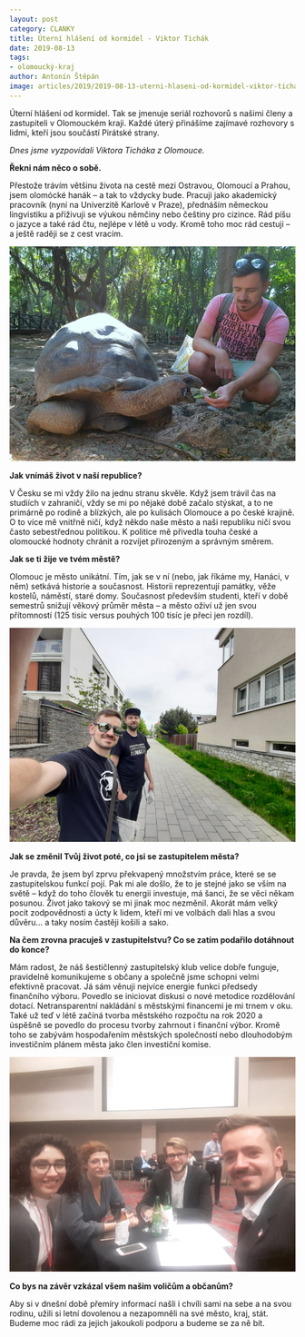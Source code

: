 ```yaml
---
layout: post
category: CLANKY
title: Úterní hlášení od kormidel - Viktor Tichák
date: 2019-08-13
tags: 
- olomoucký-kraj
author: Antonín Štěpán
image: articles/2019/2019-08-13-uterni-hlaseni-od-kormidel-viktor-tichak.jpg  #751x422 pixelu
---
```

Úterní hlášení od kormidel. Tak se jmenuje seriál rozhovorů s našimi členy a zastupiteli v Olomouckém kraji. Každé úterý přinášíme zajímavé rozhovory s lidmi, kteří jsou součástí Pirátské strany.

*Dnes jsme vyzpovídali Viktora Ticháka z Olomouce.*

**Řekni nám něco o sobě.**

Přestože trávím většinu života na cestě mezi Ostravou, Olomoucí a Prahou, jsem olomócké hanák – a tak to vždycky bude. Pracuji jako akademický pracovník (nyní na Univerzitě Karlově v Praze), přednáším německou lingvistiku a přiživuji se výukou němčiny nebo češtiny pro cizince. Rád píšu o jazyce a také rád čtu, nejlépe v létě u vody. Kromě toho moc rád cestuji – a ještě raději se z cest vracím.

![Viktor Tichák](/assets/img/miscellaneous/uterni-hlaseni-od-kormidel-viktor-tichak-1.jpg)

**Jak vnímáš život v naší republice?**

V Česku se mi vždy žilo na jednu stranu skvěle. Když jsem trávil čas na studiích v zahraničí, vždy se mi po nějaké době začalo stýskat, a to ne primárně po rodině a blízkých, ale po kulisách Olomouce a po české krajině. O to více mě vnitřně ničí, když někdo naše město a naši republiku ničí svou často sebestřednou politikou. K politice mě přivedla touha české a olomoucké hodnoty chránit a rozvíjet přirozeným a správným směrem.

**Jak se ti žije ve tvém městě?**

Olomouc je město unikátní. Tím, jak se v ní (nebo, jak říkáme my, Hanáci, v něm) setkává historie a současnost. Historii reprezentují památky, věže kostelů, náměstí, staré domy. Současnost především studenti, kteří v době semestrů snižují věkový průměr města – a město oživí už jen svou přítomností (125 tisíc versus pouhých 100 tisíc je přeci jen rozdíl).

![Viktor Tichák](/assets/img/miscellaneous/uterni-hlaseni-od-kormidel-viktor-tichak-2.jpg)

**Jak se změnil Tvůj život poté, co jsi se zastupitelem města?**

Je pravda, že jsem byl zprvu překvapený množstvím práce, které se se zastupitelskou funkcí pojí. Pak mi ale došlo, že to je stejné jako se vším na světě – když do toho člověk tu energii investuje, má šanci, že se věci někam posunou. Život jako takový se mi jinak moc nezměnil. Akorát mám velký pocit zodpovědnosti a úcty k lidem, kteří mi ve volbách dali hlas a svou důvěru… a taky nosím častěji košili a sako.

**Na čem zrovna pracuješ v zastupitelstvu? Co se zatím podařilo dotáhnout do konce?**

Mám radost, že náš šestičlenný zastupitelský klub velice dobře funguje, pravidelně komunikujeme s občany a společně jsme schopni velmi efektivně pracovat. Já sám věnuji nejvíce energie funkci předsedy finančního výboru. Povedlo se iniciovat diskusi o nové metodice rozdělování dotací. Netransparentní nakládání s městskými financemi je mi trnem v oku. Také už teď v létě začíná tvorba městského rozpočtu na rok 2020 a úspěšně se povedlo do procesu tvorby zahrnout i finanční výbor. Kromě toho se zabývám hospodařením městských společností nebo dlouhodobým investičním plánem města jako člen investiční komise.

![Viktor Tichák](/assets/img/miscellaneous/uterni-hlaseni-od-kormidel-viktor-tichak-3.jpg)

**Co bys na závěr vzkázal všem našim voličům a občanům?**

Aby si v dnešní době přemíry informací našli i chvíli sami na sebe a na svou rodinu, užili si letní dovolenou a nezapomněli na své město, kraj, stát. Budeme moc rádi za jejich jakoukoli podporu a budeme se za ně bít.

